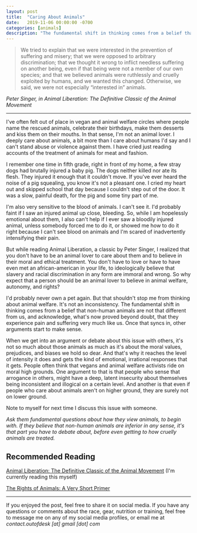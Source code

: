 ```yaml
---
layout: post
title:  "Caring About Animals"
date:   2019-11-06 00:00:00 -0700
categories: [animals]
description: "The fundamental shift in thinking comes from a belief that non-human animals are not that different from us, and acknowledge, what's now proved beyond doubt, that they experience pain and suffering very much like us. Once that syncs in, other arguments start to make sense."
---
```

<blockquote>
We tried to explain that we were interested in the prevention of suffering and misery; that we were opposed to arbitrary discrimination; that we thought it wrong to inflict needless suffering on another being, even if that being were not a member of our own species; and that we believed animals were ruthlessly and cruelly exploited by humans, and we wanted this changed. Otherwise, we said, we were not especially “interested in” animals.
</blockquote>
<cite>Peter Singer, in Animal Liberation: The Definitive Classic of the Animal Movement</cite>

*****

I've often felt out of place in vegan and animal welfare circles where people name the rescued animals, celebrate their birthdays, make them desserts and kiss them on their mouths. In that sense, I'm not an animal lover. I deeply care about animals, a bit more than I care about humans I'd say and I can't stand abuse or violence against them. I have cried just reading accounts of the treatment of animals for meat and fashion.

I remember one time in fifth grade, right in front of my home, a few stray dogs had brutally injured a baby pig. The dogs neither killed nor ate its flesh. They injured it enough that it couldn't move. If you've ever heard the noise of a pig squealing, you know it's not a pleasant one. I cried my heart out and skipped school that day because I couldn't step out of the door. It was a slow, painful death, for the pig and some tiny part of me.

I'm also very sensitive to the blood of animals. I can't see it. I'd probably faint if I saw an injured animal up close, bleeding. So, while I am hopelessly emotional about them, I also can't help if I ever saw a bloodily injured animal, unless somebody forced me to do it, or showed me how to do it right because I can't see blood on animals and I'm scared of inadvertently intensifying their pain.

But while reading Animal Liberation, a classic by Peter Singer, I realized that you don't have to be an animal lover to care about them and to believe in their moral and ethical treatment. You don't have to love or have to have even met an african-american in your life, to ideologically believe that slavery and racial discrimination in any form are immoral and wrong. So why expect that a person should be an animal lover to believe in animal welfare, autonomy, and rights?

I'd probably never own a pet again. But that shouldn't stop me from thinking about animal welfare. It's not an inconsistency. The fundamental shift in thinking comes from a belief that non-human animals are not that different from us, and acknowledge, what's now proved beyond doubt, that they experience pain and suffering very much like us. Once that syncs in, other arguments start to make sense.

When we get into an argument or debate about this issue with others, it's not so much about those animals as much as it's about the moral values, prejudices, and biases we hold so dear. And that's why it reaches the level of intensity it does and gets the kind of emotional, irrational responses that it gets. People often think that vegans and animal welfare activists ride on moral high grounds. One argument to that is that people who sense that arrogance in others, might have a deep, latent insecurity about themselves being inconsistent and illogical on a certain level. And another is that even if people who care about animals aren't on higher ground, they are surely not on lower ground.

Note to myself for next time I discuss this issue with someone.

*Ask them fundamental questions about how they view animals, to begin with. If they believe that non-human animals are inferior in any sense, it's that part you have to debate about, before even getting to how cruelly animals are treated.*

## Recommended Reading

[Animal Liberation: The Definitive Classic of the Animal Movement](https://www.amazon.com/Animal-Liberation-Definitive-Classic-Movement/dp/0061711306) (I'm currently reading this myself)

[The Rights of Animals: A Very Short Primer](https://chicagounbound.uchicago.edu/law_and_economics/568/)

*****

If you enjoyed the post, feel free to share it on social media. If you have any questions or comments about the race, gear, nutrition or training, feel free to message me on any of my social media profiles, or email me at *contact.outofdesk [at] gmail [dot] com*
